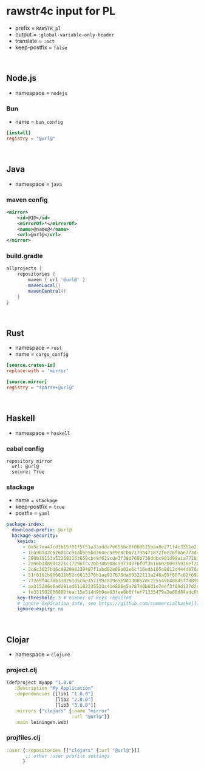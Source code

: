 <!-- -----------------------------------------------------------
 ! SPDX-License-Identifier: GPL-3.0-or-later
 ! -------------------------------------------------------------
 ! Config Type   : rawstr4c (Markdown)
 ! Config Authors: Aoran Zeng <ccmywish@qq.com>
 ! Contributors  :  Nil Null  <nil@null.org>
 ! Created On    : <2025-07-14>
 ! Last Modified : <2025-07-22>
 ! ---------------------------------------------------------- -->

# rawstr4c input for PL

- prefix = `RAWSTR_pl`
- output = `:global-variable-only-header`
- translate = `:oct`
- keep-postfix = `false`

<br>



## Node.js

- namespace = `nodejs`

### Bun

- name = `bun_config`

```toml
[install]
registry = "@url@"
```

<br>



## Java

- namespace = `java`

### maven config

```xml
<mirror>
    <id>@1@</id>
    <mirrorOf>*</mirrorOf>
    <name>@name@</name>
    <url>@url@</url>
</mirror>
```


### build.gradle

```groovy
allprojects {
    repositories {
        maven { url '@url@' }
        mavenLocal()
        mavenCentral()
    }
}
```

<br>



## Rust

- namespace = `rust`
- name = `cargo_config`

```toml
[source.crates-io]
replace-with = 'mirror'

[source.mirror]
registry = "sparse+@url@"
```

<br>



## Haskell

- namespace = `haskell`

### cabal config

```
repository mirror
  url: @url@
  secure: True
```


### stackage

- name = `stackage`
- keep-postfix = `true`
- postfix = `yaml`

```yaml
package-index:
  download-prefix: @url@
  hackage-security:
    keyids:
      - 0a5c7ea47cd1b15f01f5f51a33adda7e655bc0f0b0615baa8e271f4c3351e21d
      - 1ea9ba32c526d1cc91ab5e5bd364ec5e9e8cb67179a471872f6e26f0ae773d42
      - 280b10153a522681163658cb49f632cde3f38d768b736ddbc901d99a1a772833
      - 2a96b1889dc221c17296fcc2bb34b908ca9734376f0f361660200935916ef201
      - 2c6c3627bd6c982990239487f1abd02e08a02e6cf16edb105a8012d444d870c3
      - 51f0161b906011b52c6613376b1ae937670da69322113a246a09f807c62f6921
      - 772e9f4c7db33d251d5c6e357199c819e569d130857dc225549b40845ff0890d
      - aa315286e6ad281ad61182235533c41e806e5a787e0b6d1e7eef3f09d137d2e9
      - fe331502606802feac15e514d9b9ea83fee8b6ffef71335479a2e68d84adc6b0
    key-threshold: 3 # number of keys required
    # ignore expiration date, see https://github.com/commercialhaskell/stack/pull/4614
    ignore-expiry: no
```

<br>



## Clojar

- namespace = `clojure`

### project.clj

```clojure
(defproject myapp "1.0.0"
   :description "My Application"
   :dependencies [[lib1 "1.0.0"]
                  [lib2 "2.0.0"]
                  [lib3 "3.0.0"]]
   :mirrors {"clojars" {:name "mirror"
                        :url "@url@"}}
   :main leiningen.web)
```


### projfiles.clj

```clojure
:user {:repositories [["clojars" {:url "@url@"}]]
       ;; other :user profile settings
      }
```
